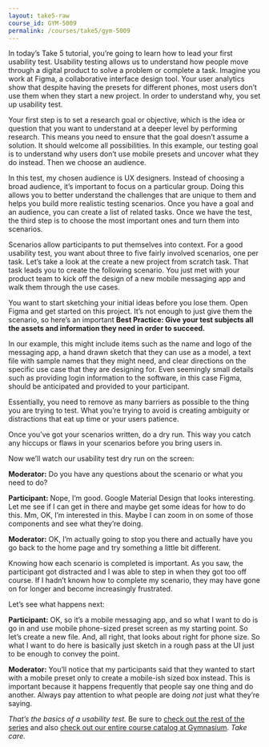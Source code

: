```yaml
---
layout: take5-raw
course_id: GYM-5009
permalink: /courses/take5/gym-5009
---
```


In today’s Take 5 tutorial, you’re going to learn how to lead your first usability test. Usability testing allows us to understand how people move through a digital product to solve a problem or complete a task. Imagine you work at Figma, a collaborative interface design tool. Your user analytics show that despite having the presets for different phones, most users don’t use them when they start a new project. In order to understand why, you set up usability test.

Your first step is to set a research goal or objective, which is the idea or question that you want to understand at a deeper level by performing research. This means you need to ensure that the goal doesn’t assume a solution. It should welcome all possibilities. In this example, our testing goal is to understand why users don’t use mobile presets and uncover what they do instead. Then we choose an audience.

In this test, my chosen audience is UX designers. Instead of choosing a broad audience, it’s important to focus on a particular group. Doing this allows you to better understand the challenges that are unique to them and helps you build more realistic testing scenarios. Once you have a goal and an audience, you can create a list of related tasks. Once we have the test, the third step is to choose the most important ones and turn them into scenarios.

Scenarios allow participants to put themselves into context. For a good usability test, you want about three to five fairly involved scenarios, one per task. Let’s take a look at the create a new project from scratch task. That task leads you to create the following scenario. You just met with your product team to kick off the design of a new mobile messaging app and walk them through the use cases.

You want to start sketching your initial ideas before you lose them. Open Figma and get started on this project. It’s not enough to just give them the scenario, so here’s an important **Best Practice: Give your test subjects all the assets and information they need in order to succeed.**

In our example, this might include items such as the name and logo of the messaging app, a hand drawn sketch that they can use as a model, a text file with sample names that they might need, and clear directions on the specific use case that they are designing for. Even seemingly small details such as providing login information to the software, in this case Figma, should be anticipated and provided to your participant.

Essentially, you need to remove as many barriers as possible to the thing you are trying to test. What you’re trying to avoid is creating ambiguity or distractions that eat up time or your users patience.

Once you’ve got your scenarios written, do a dry run. This way you catch any hiccups or flaws in your scenarios before you bring users in.

Now we’ll watch our usability test dry run on the screen:

**Moderator:** Do you have any questions about the scenario or what you need to do?

**Participant:** Nope, I’m good. Google Material Design that looks interesting. Let me see if I can get in there and maybe get some ideas for how to do this. Mm, OK, I’m interested in this. Maybe I can zoom in on some of those components and see what they’re doing.

**Moderator:** OK, I’m actually going to stop you there and actually have you go back to the home page and try something a little bit different.

Knowing how each scenario is completed is important. As you saw, the participant got distracted and I was able to step in when they got too off course. If I hadn’t known how to complete my scenario, they may have gone on for longer and become increasingly frustrated.

Let’s see what happens next:

**Participant:** OK, so it’s a mobile messaging app, and so what I want to do is go in and use mobile phone-sized preset screen as my starting point. So let’s create a new file. And, all right, that looks about right for phone size. So what I want to do here is basically just sketch in a rough pass at the UI just to be enough to convey the point.

**Moderator:** You’ll notice that my participants said that they wanted to start with a mobile preset only to create a mobile-ish sized box instead. This is important because it happens frequently that people say one thing and do another. Always pay attention to what people are doing *not* just what they’re saying.

*That’s the basics of a usability test.* Be sure to [check out the rest of the series][1] and also [check out our entire course catalog at Gymnasium][2]. *Take care.*

[1]: https://thegymnasium.com/courses/take5
[2]: https://thegymnasium.com/courses
